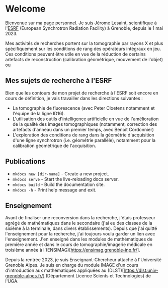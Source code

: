 # Welcome

Bienvenue sur ma page personnel.
Je suis Jérome Lesaint, scientifique à l'[ESRF](https://www.esrf.fr) (European Synchrotron Radiation Facility) à Grenoble, depuis le 1 mai 2023.

Mes activités de recherches portent sur la tomographie par rayons X et plus spécifiquement sur les conditions de rang des opérateurs intégraux en jeu. Ces conditions peuvent être utile en vue de la réduction de certains artefacts de reconstruction (calibration géométrique, mouvement de l'objet) ou 

## Mes sujets de recherche à l'ESRF
Bien que les contours de mon projet de recherche à l'ESRF soit encore en cours de définition, je vais travailler dans les directions suivantes :

-  La tomographie de fluorescence (avec Peter Cloetens notamment et l'équipe de la ligne ID16).
- L'utilisation des outils d'intelligence artificielle en vue de l'amélioration de la qualité des images tomographiques (notamment, correction des artefacts d'anneau dans un premier temps, avec Benoit Cordonnier)
- L'exploration des conditions de rang dans la géométrie d'acquisition d'une ligne synchrotron (i.e. géométrie parallèle), notamment pour la calibration géométrique de l'acquisition.


## Publications

* `mkdocs new [dir-name]` - Create a new project.
* `mkdocs serve` - Start the live-reloading docs server.
* `mkdocs build` - Build the documentation site.
* `mkdocs -h` - Print help message and exit.

## Enseignement

Avant de finaliser une reconversion dans la recherche, j'étais professeur agrégé de mathématiques dans le secondaire (j'ai eu des classes de la sixième à la terminale, dans divers établissements).
Depuis que j'ai quitté l'enseignement pour la recherche, j'ai toujours voulu garder un lien avec l'enseignement. J'en enseigné dans les modules de mathématiques de première année et dans le cours de tomographie/imagerie médicale en troisième année à l'(ENSIMAG)[https://ensimag.grenoble-inp.fr/].

Depuis la rentrée 2023, je suis Enseignant-Chercheur attaché à l'Université Grenoble Alpes. Je suis en charge du module IMAGE d'un cours d'introduction aux mathématiques appliquées au (DLST)[https://dlst.univ-grenoble-alpes.fr/] (Département Licence Scients et Technologies) de l'UGA.

